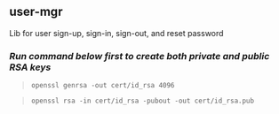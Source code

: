 ## user-mgr

Lib for user sign-up, sign-in, sign-out, and reset password

### *Run command below first to create both private and public RSA keys*

> `openssl genrsa -out cert/id_rsa 4096`

> `openssl rsa -in cert/id_rsa -pubout -out cert/id_rsa.pub`